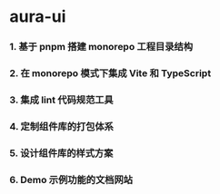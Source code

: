 # aura-ui
### 1. 基于 pnpm 搭建 monorepo 工程目录结构

### 2. 在 monorepo 模式下集成 Vite 和 TypeScript

### 3. 集成 lint 代码规范工具

### 4. 定制组件库的打包体系

### 5. 设计组件库的样式方案

### 6. Demo 示例功能的文档网站
